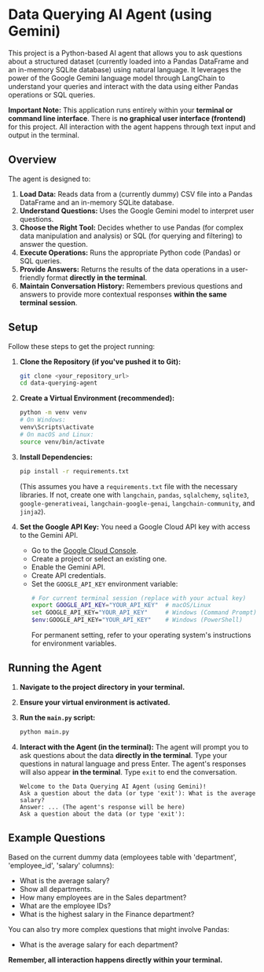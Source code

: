 
# Data Querying AI Agent (using Gemini)

This project is a Python-based AI agent that allows you to ask questions about a structured dataset (currently loaded into a Pandas DataFrame and an in-memory SQLite database) using natural language. It leverages the power of the Google Gemini language model through LangChain to understand your queries and interact with the data using either Pandas operations or SQL queries.

**Important Note:** This application runs entirely within your **terminal or command line interface**. There is **no graphical user interface (frontend)** for this project. All interaction with the agent happens through text input and output in the terminal.

## Overview

The agent is designed to:

1.  **Load Data:** Reads data from a (currently dummy) CSV file into a Pandas DataFrame and an in-memory SQLite database.
2.  **Understand Questions:** Uses the Google Gemini model to interpret user questions.
3.  **Choose the Right Tool:** Decides whether to use Pandas (for complex data manipulation and analysis) or SQL (for querying and filtering) to answer the question.
4.  **Execute Operations:** Runs the appropriate Python code (Pandas) or SQL queries.
5.  **Provide Answers:** Returns the results of the data operations in a user-friendly format **directly in the terminal**.
6.  **Maintain Conversation History:** Remembers previous questions and answers to provide more contextual responses **within the same terminal session**.

## Setup

Follow these steps to get the project running:

1.  **Clone the Repository (if you've pushed it to Git):**
    ```bash
    git clone <your_repository_url>
    cd data-querying-agent
    ```

2.  **Create a Virtual Environment (recommended):**
    ```bash
    python -m venv venv
    # On Windows:
    venv\Scripts\activate
    # On macOS and Linux:
    source venv/bin/activate
    ```

3.  **Install Dependencies:**
    ```bash
    pip install -r requirements.txt
    ```
    (This assumes you have a `requirements.txt` file with the necessary libraries. If not, create one with `langchain`, `pandas`, `sqlalchemy`, `sqlite3`, `google-generativeai`, `langchain-google-genai`, `langchain-community`, and `jinja2`).

4.  **Set the Google API Key:**
    You need a Google Cloud API key with access to the Gemini API.
    * Go to the [Google Cloud Console](https://console.cloud.google.com/).
    * Create a project or select an existing one.
    * Enable the Gemini API.
    * Create API credentials.
    * Set the `GOOGLE_API_KEY` environment variable:
        ```bash
        # For current terminal session (replace with your actual key)
        export GOOGLE_API_KEY="YOUR_API_KEY"  # macOS/Linux
        set GOOGLE_API_KEY="YOUR_API_KEY"     # Windows (Command Prompt)
        $env:GOOGLE_API_KEY="YOUR_API_KEY"    # Windows (PowerShell)
        ```
        For permanent setting, refer to your operating system's instructions for environment variables.

## Running the Agent

1.  **Navigate to the project directory in your terminal.**
2.  **Ensure your virtual environment is activated.**
3.  **Run the `main.py` script:**
    ```bash
    python main.py
    ```

4.  **Interact with the Agent (in the terminal):** The agent will prompt you to ask questions about the data **directly in the terminal**. Type your questions in natural language and press Enter. The agent's responses will also appear **in the terminal**. Type `exit` to end the conversation.

    ```
    Welcome to the Data Querying AI Agent (using Gemini)!
    Ask a question about the data (or type 'exit'): What is the average salary?
    Answer: ... (The agent's response will be here)
    Ask a question about the data (or type 'exit'):
    ```

## Example Questions

Based on the current dummy data (employees table with 'department', 'employee_id', 'salary' columns):

* What is the average salary?
* Show all departments.
* How many employees are in the Sales department?
* What are the employee IDs?
* What is the highest salary in the Finance department?

You can also try more complex questions that might involve Pandas:

* What is the average salary for each department?

**Remember, all interaction happens directly within your terminal.**

